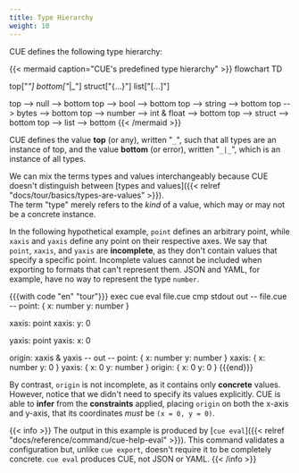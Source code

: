 ```yaml
---
title: Type Hierarchy
weight: 10
---
```


CUE defines the following type hierarchy:

{{< mermaid caption="CUE's predefined type hierarchy" >}}
flowchart TD

top["_"]
bottom["_|_"]
struct["{...}"]
list["[...]"]

top --> null --> bottom
top --> bool --> bottom
top --> string --> bottom
top --> bytes --> bottom
top --> number --> int & float --> bottom
top --> struct --> bottom
top --> list --> bottom
{{< /mermaid >}}

CUE defines the value **top** (or any),
written "`_`", <!-- ` vim syntax highlighting hack -->
such that all types are an instance of top,
and the value **bottom** (or error),
written "`_|_`",
which is an instance of all types.

We can mix the terms types and values interchangeably because
CUE doesn't distinguish between
[types and values]({{< relref "docs/tour/basics/types-are-values" >}}).\
The term "type" merely refers to the *kind* of a value,
which may or may not be a concrete instance.

<!--more-->

In the following hypothetical example, `point` defines an arbitrary point,
while `xaxis` and `yaxis` define any point on their respective axes.
We say that `point`, `xaxis`, and `yaxis` are **incomplete**,
as they don't contain values that specify a specific point.
Incomplete values cannot be included when exporting to formats that can't
represent them.
JSON and YAML, for example, have no way to represent the type `number`.

{{{with code "en" "tour"}}}
exec cue eval file.cue
cmp stdout out
-- file.cue --
point: {
	x: number
	y: number
}

xaxis: point
xaxis: y: 0

yaxis: point
yaxis: x: 0

origin: xaxis & yaxis
-- out --
point: {
    x: number
    y: number
}
xaxis: {
    x: number
    y: 0
}
yaxis: {
    x: 0
    y: number
}
origin: {
    x: 0
    y: 0
}
{{{end}}}

By contrast, `origin` is not incomplete, as it contains only **concrete** values.
However, notice that we didn't need to specify its values explicitly.
CUE is able to **infer** from the **constraints** applied, placing `origin` on
both the x-axis and y-axis, that its coordinates *must* be `(x = 0, y = 0)`.

{{< info >}}
The output in this example is produced by
[`cue eval`]({{< relref "docs/reference/command/cue-help-eval" >}}).
This command validates a configuration but, unlike `cue export`, doesn't
require it to be completely concrete.
`cue eval` produces CUE, not JSON or YAML.
{{< /info >}}

